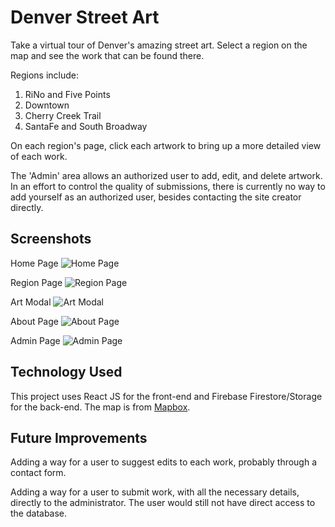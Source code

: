 # Denver Street Art

Take a virtual tour of Denver's amazing street art. Select a region on the map and see the work that can be found there. 

Regions include:

1. RiNo and Five Points
2. Downtown
3. Cherry Creek Trail
4. SantaFe and South Broadway

On each region's page, click each artwork to bring up a more detailed view of each work. 

The 'Admin' area allows an authorized user to add, edit, and delete artwork. In an effort to control the quality of submissions, there is currently no way to add yourself as an authorized user, besides contacting the site creator directly.

## Screenshots

Home Page
![Home Page](https://i.imgur.com/3XQig79.png)

Region Page
![Region Page](https://i.imgur.com/JosqpIa.jpg)

Art Modal
![Art Modal](https://i.imgur.com/gZCKC9Y.png)

About Page
![About Page](https://i.imgur.com/vwfaMy0.jpg)

Admin Page
![Admin Page](https://i.imgur.com/8PG41j7.png)

## Technology Used

This project uses React JS for the front-end and Firebase Firestore/Storage for the back-end. The map is from [Mapbox](www.mapbox.com).

## Future Improvements

Adding a way for a user to suggest edits to each work, probably through a contact form. 

Adding a way for a user to submit work, with all the necessary details, directly to the administrator. The user would still not have direct access to the database. 